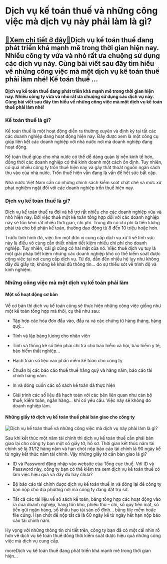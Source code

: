 Dịch vụ kế toán thuế và những công việc mà dịch vụ này phải làm là gì?
======================================================================

[:gift:Xem chi tiết ở đây:gift:](https://hddtvn.com/dich-vu-ke-toan-thue-va-nhung-cong-viec-ma-dich-vu-nay-phai-lam-la-gi/)Dịch vụ kế toán thuế đang phát triển khá mạnh mẽ trong thời gian hiện nay. Nhiều công ty vừa và nhỏ rất ưa chuộng sử dụng các dịch vụ này. Cùng bài viết sau đây tìm hiểu về những công việc mà một dịch vụ kế toán thuế phải làm nhé! Kế toán thuế …
-----------------------------------------------------------------------------------------------------------------------------------------------------------------------------------------------------------------------------------------------------

**Dịch vụ kế toán thuế đang phát triển khá mạnh mẽ trong thời gian hiện nay. Nhiều công ty vừa và nhỏ rất ưa chuộng sử dụng các dịch vụ này. Cùng bài viết sau đây tìm hiểu về những công việc mà một dịch vụ kế toán thuế phải làm nhé!**



### **Kế toán thuế là gì?**


Kế toán thuế là một hoạt động diễn ra thường xuyên và định kỳ tại tất các các doanh nghiệp đang hoạt động hiện nay. Đây được xem là một công cụ giúp liên kết các doanh nghiệp với nhà nước nơi mà doanh nghiệp đang hoạt động. 


Kế toán thuế giúp cho nhà nước có thể dễ dàng quản lý nền kinh tế hơn, đồng thời các doanh nghiệp có thể kinh doanh một cách ổn định. Tuy nhiên, có quá nhiều công ty trốn thuế hiện nay và gây thất thoát nguồn ngân sách thu vào của nhà nước. Trốn thuế hiện vẫn đang là vấn đề hết sức bất cập.


Nhà nước Việt Nam cần có những chính sách kiểm soát chặt chẽ và mức xử phạt nghiêm ngặt đối với các doanh nghiệp trốn thuế hiện nay.


### **Dịch vụ kế toán thuế là gì?**


Dịch vụ kế toán thuế ra đời và hỗ trợ rất nhiều cho các doanh nghiệp vừa và nhỏ hiện nay. Bởi việc thuê một kế toán tổng hợp đối với các doanh nghiệp này sẽ tốn kém rất nhiều thời gian, chi phí. Trong đó có chi phí là tiền lương phải trả cho bộ phận kế toán, thường dao động từ 8 đến 10 triệu hoặc hơn.


Trước tình hình đó, việc tìm một đơn vị cung cấp dịch vụ xử lí về lĩnh vực này là điều vô cùng cần thiết nhằm tiết kiệm nhiều chi phí cho doanh nghiệp. Tuy nhiên, cái gì cũng có hai mặt của nó. Việc thuê dịch vụ tuy là một giải pháp tiết kiệm nhưng các doanh nghiệp khó có thể kiểm soát được công việc tại nơi cung cấp dịch vụ. Từ đó, dẫn đến nhiều hệ lụy như không đầy đủ giấy tờ, không kê khai đủ thông tin… do sự thiếu sót về trình độ và kinh nghiệm.


### **Những công việc mà một dịch vụ kế toán phải làm**


#### **Một số hoạt động cơ bản**


Về cơ bản thì dịch vụ kế toán cũng sẽ thực hiện những công việc giống như một kế toán tổng hợp mà thôi, cụ thể như sau:




* Tập hợp các hóa đơn đầu vào, đầu ra và các chứng từ hàng tháng, hàng quý…

* Tính và lập bảng lương cho nhân viên

* Tính và thống kê số tiền phải chi trả cho bảo hiểm xã hội, bảo hiểm y tế, bảo hiểm thất nghiệp…

* Hạch toán số liệu vào phần mềm kế toán cho công ty

* Chuẩn bị các báo cáo thuế thuế hằng quý và hàng năm, báo cáo tài chính hàng năm.

* In và đóng cuốn các sổ sách kế toán đã thực hiện

* Giải trình các số liệu đã hạch toán với các bên liên quan như cán bộ thuế, kiểm toán, ngân hàng… khi có yêu cầu. Việc này sẽ không do doanh nghiệp làm.



#### **Những giấy tờ dịch vụ kế toán thuế phải bàn giao cho công ty**


![Dịch vụ kế toán thuế và những công việc mà dịch vụ này phải làm là gì?](https://hddtvn.com/wp-content/uploads/2021/01/dich-vu-tu-van-ke-toan-thue-trE1BB8Dn-goi.jpg "Dịch vụ kế toán thuế và những công việc mà dịch vụ này phải làm là gì?")


Sau khi kết thúc một năm tài chính thì dịch vụ kế toán thuế cần phải bàn giao lại cho công ty bạn một số giấy tờ, hồ sơ. Thời gian kết thúc năm tài chính sẽ là 31/12 hàng năm và hạn chót nộp báo cáo tài chính là 90 ngày kể từ ngày kết thúc năm tài chính. Vậy những giấy tờ cần bàn giao là gì?




* ID và Password đăng nhập vào website của Tổng cục thuế. Với ID và Password này, công ty bạn có thể kiểm tra xem dịch vụ kế toán thuế có làm việc hiệu quả và đầy đủ hay chưa?

* Bộ báo cáo tài chính được dịch vụ kế toán thuế in và đóng lại để công ty bạn nộp cho địa phương nơi mà công ty đang đặt trụ sở.

* Tất cả các tài liệu về sổ sách kế toán, bảng tổng hợp các hoạt động vào ra của doanh nghiệp, hàng tồn kho, phiếu thu – chi, sổ quỹ tiền mặt, số tiền gửi ngân hàng, số khấu hao tài sản cố định… bằng file mềm hoặc file cứng. Hạn chót để nộp tất cả là 60 ngày kể từ ngày hết hạn nộp báo cáo tài chính năm.



Hy vọng với những thông tin chi tiết trên, công ty bạn đã có một cái nhìn rõ hơn về dịch vụ kế toán thuế đồng thời kiểm soát được hiệu quả những công việc mà dịch vụ cung cấp.



moreDịch vụ kế toán thuế đang phát triển khá mạnh mẽ trong thời gian hiện…

